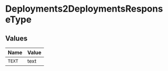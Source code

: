 # Deployments2DeploymentsResponseType


## Values

| Name   | Value  |
| ------ | ------ |
| `TEXT` | text   |